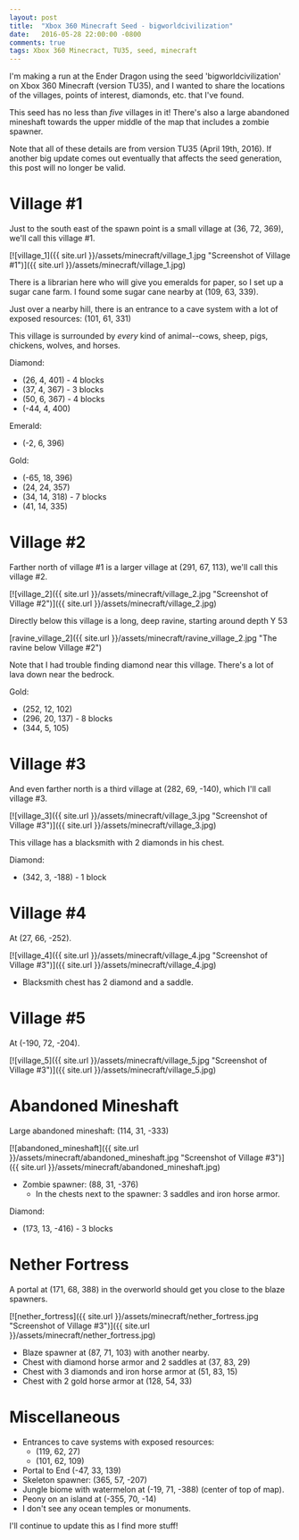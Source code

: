 ```yaml
---
layout: post
title:  "Xbox 360 Minecraft Seed - bigworldcivilization"
date:   2016-05-28 22:00:00 -0800
comments: true
tags: Xbox 360 Minecract, TU35, seed, minecraft
---
```


I'm making a run at the Ender Dragon using the seed 'bigworldcivilization' on Xbox 360 Minecraft (version TU35), and I wanted to share the locations of the villages, points of interest, diamonds, etc. that I've found.

This seed has no less than *five* villages in it! There's also a large abandoned mineshaft towards the upper middle of the map that includes a zombie spawner. 

Note that all of these details are from version TU35 (April 19th, 2016). If another big update comes out eventually that affects the seed generation, this post will no longer be valid.

Village #1
==========
Just to the south east of the spawn point is a small village at (36, 72, 369), we'll call this village #1.

[![village_1]({{ site.url }}/assets/minecraft/village_1.jpg "Screenshot of Village #1")]({{ site.url }}/assets/minecraft/village_1.jpg)

There is a librarian here who will give you emeralds for paper, so I set up a sugar cane farm. I found some sugar cane nearby at (109, 63, 339).

Just over a nearby hill, there is an entrance to a cave system with a lot of exposed resources: (101, 61, 331)

This village is surrounded by *every* kind of animal--cows, sheep, pigs, chickens, wolves, and horses.

Diamond:

* (26, 4, 401) - 4 blocks
* (37, 4, 367) - 3 blocks
* (50, 6, 367) - 4 blocks
* (-44, 4, 400)

Emerald:

* (-2, 6, 396)

Gold:

* (-65, 18, 396)
* (24, 24, 357)
* (34, 14, 318) - 7 blocks
* (41, 14, 335)


Village #2
==========
Farther north of village #1 is a larger village at (291, 67, 113), we'll call this village #2.

[![village_2]({{ site.url }}/assets/minecraft/village_2.jpg "Screenshot of Village #2")]({{ site.url }}/assets/minecraft/village_2.jpg)

Directly below this village is a long, deep ravine, starting around depth Y 53

[ravine_village_2]({{ site.url }}/assets/minecraft/ravine_village_2.jpg "The ravine below Village #2")

Note that I had trouble finding diamond near this village. There's a lot of lava down near the bedrock.

Gold:

* (252, 12, 102)
* (296, 20, 137) - 8 blocks
* (344, 5, 105)


Village #3
==========
And even farther north is a third village at (282, 69, -140), which I'll call village #3.

[![village_3]({{ site.url }}/assets/minecraft/village_3.jpg "Screenshot of Village #3")]({{ site.url }}/assets/minecraft/village_3.jpg)

This village has a blacksmith with 2 diamonds in his chest.

Diamond:

* (342, 3, -188) - 1 block


Village #4
==========

At (27, 66, -252).

[![village_4]({{ site.url }}/assets/minecraft/village_4.jpg "Screenshot of Village #3")]({{ site.url }}/assets/minecraft/village_4.jpg)

* Blacksmith chest has 2 diamond and a saddle.

Village #5
==========
At (-190, 72, -204).

[![village_5]({{ site.url }}/assets/minecraft/village_5.jpg "Screenshot of Village #3")]({{ site.url }}/assets/minecraft/village_5.jpg)

Abandoned Mineshaft
===================
Large abandoned mineshaft: (114, 31, -333)

[![abandoned_mineshaft]({{ site.url }}/assets/minecraft/abandoned_mineshaft.jpg "Screenshot of Village #3")]({{ site.url }}/assets/minecraft/abandoned_mineshaft.jpg)

* Zombie spawner: (88, 31, -376)
  * In the chests next to the spawner: 3 saddles and iron horse armor.
 
Diamond:

* (173, 13, -416) - 3 blocks



Nether Fortress
===============
A portal at (171, 68, 388) in the overworld should get you close to the blaze spawners.

[![nether_fortress]({{ site.url }}/assets/minecraft/nether_fortress.jpg "Screenshot of Village #3")]({{ site.url }}/assets/minecraft/nether_fortress.jpg)

* Blaze spawner at (87, 71, 103) with another nearby.
* Chest with diamond horse armor and 2 saddles at (37, 83, 29)
* Chest with 3 diamonds and iron horse armor at (51, 83, 15)
* Chest with 2 gold horse armor at (128, 54, 33)

Miscellaneous
=============

* Entrances to cave systems with exposed resources:
  * (119, 62, 27)
  * (101, 62, 109)
* Portal to End (-47, 33, 139)
* Skeleton spawner: (365, 57, -207)
* Jungle biome with watermelon at (-19, 71, -388) (center of top of map).
* Peony on an island at (-355, 70, -14)
* I don't see any ocean temples or monuments.


I'll continue to update this as I find more stuff!
